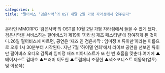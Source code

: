 ```yaml
---
categories: i
title: "펄어비스 ‘검은사막’의 OST 내달 2일 가평 자라섬에서 연주된다"
---
```

온라인 MMORPG ‘검은사막’의 OST를 10월 2일 가평 자라섬에서 들을 수 있게 됐다. 검은사막을 서비스하는 펄어비스가 제19회 ‘자라섬 재즈 페스티벌’에 참여하게 된 것이다.26일 펄어비스에 따르면, 공연은 ‘재즈 인 검은사막 : 임미정 X 류휘만’이라는 이름으로 오후 1시 30분부터 시작된다. 지난 7월 ‘하이델 연회’에서 라이브 공연을 선보인 류휘만 펄어비스 오디오 감독과 임미정 재즈 피아니스트가 또 한 번 호흡을 맞춘다.여기에 ▲베이시스트 김대호 ▲드러머 이도헌 ▲트럼페터 조정현 ▲색소포니스트 이동욱(알토) 및 이용석(